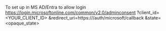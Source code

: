 To set up in MS AD/Entra to allow login
https://login.microsoftonline.com/common/v2.0/adminconsent
  ?client_id=<YOUR_CLIENT_ID>
  &redirect_uri=https://<your-domain>/auth/microsoft/callback
  &state=<opaque_state>